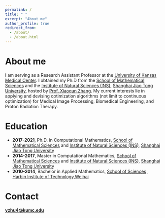 ```yaml
---
permalink: /
title: " "
excerpt: "About me"
author_profile: true
redirect_from: 
  - /about/
  - /about.html
---
```

About me
======
I am serving as a Research Assistant Professor at the [University of Kansas Medical Center](https://www.kumc.edu/school-of-medicine/academics/departments/radiation-oncology/research/gao-lab-x19611.html). I obtained my Ph.D from the [School of Mathematical Sciences](https://math.sjtu.edu.cn/Default/index) and the [Institute of Natural Sciences (INS)](https://ins.sjtu.edu.cn/), [Shanghai Jiao Tong University](https://en.sjtu.edu.cn/), hosted by [Prof. Xiaoqun Zhang](https://math.sjtu.edu.cn/faculty/xqzhang/index.html). My current interests lie in applying and devising optimization algorithms (not limit to continuous optimization) for Medical Image Processing, Biomedical Engineering, and Proton Radiation Therapy.

Education
======
-  **2017-2021**, Ph.D. in Computational Mathematics,
   [School of Mathematical Sciences](https://math.sjtu.edu.cn/Default/index) and [Institute of Natural Sciences (INS)](https://ins.sjtu.edu.cn/), [Shanghai Jiao Tong University](https://en.sjtu.edu.cn/)
- **2014-2017**, Master in Computational Mathematics,
  [School of Mathematical Sciences](https://math.sjtu.edu.cn/Default/index) and [Institute of Natural Sciences (INS)](https://ins.sjtu.edu.cn/), [Shanghai Jiao Tong University](https://en.sjtu.edu.cn/)
- **2010-2014**, Bachelor in Applied Mathematics,
  [School of Sciences](http://ss.hitwh.edu.cn/sxx/list.htm) , [Harbin Institute of Technology,Weihai](https://www.hitwh.edu.cn/)


Contact
======
**yzhu4@kumc.edu** 
